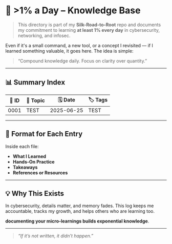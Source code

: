 # 🚀 >1% a Day – Knowledge Base

> This directory is part of my **Silk-Road-to-Root** repo and documents my commitment to learning **at least 1% every day** in cybersecurity, networking, and infosec.

Even if it's a small command, a new tool, or a concept I revisited — if I learned something valuable, it goes here. The idea is simple:
> “Compound knowledge daily. Focus on clarity over quantity.”

---

## 📊 Summary Index

| 🔢 ID | 📘 Topic                            | 🗓️ Date       | 🏷️ Tags                       |
|------|-------------------------------------|---------------|-------------------------------|
| 0001 | TEST                                | 2025-06-25    | TEST                          |
<!-- Add new entries below as needed -->

---

## 📁 Format for Each Entry

Inside each file:
- **What I Learned**
- **Hands-On Practice**
- **Takeaways**
- **References or Resources**

---

## 💡 Why This Exists

In cybersecurity, details matter, and memory fades. This log keeps me accountable, tracks my growth, and helps others who are learning too.

**documenting your micro-learnings builds exponential knowledge**.

---

>  _“If it’s not written, it didn’t happen.”_  

